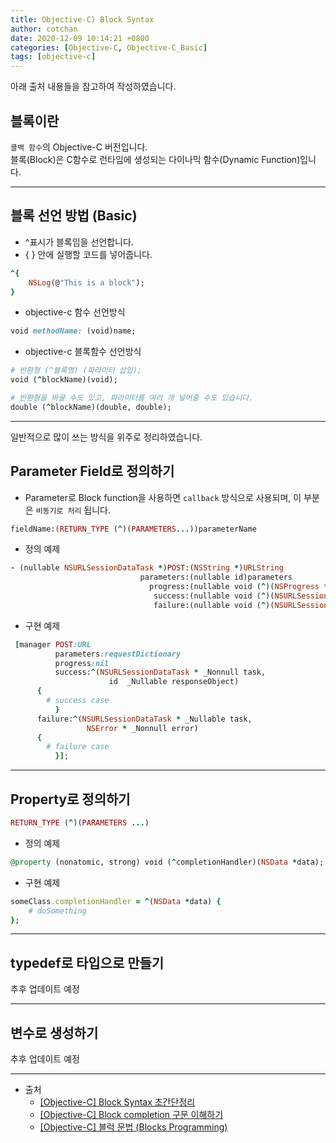 ```yaml
---
title: Objective-C) Block Syntax
author: cotchan 
date: 2020-12-09 10:14:21 +0800 
categories: [Objective-C, Objective-C_Basic]
tags: [objective-c]
---
```


아래 출처 내용들을 참고하여 작성하였습니다.    

## 블록이란

`콜백 함수`의 Objective-C 버전입니다.    
블록(Block)은 C함수로 런타임에 생성되는 다이나믹 함수(Dynamic Function)입니다.    



---


## 블록 선언 방법 (Basic)

+ ^표시가 블록임을 선언합니다.
+ { } 안에 실행할 코드를 넣어줍니다.

```ruby
^{
	NSLog(@"This is a block");
}
```

+ objective-c 함수 선언방식

```ruby
void methodName: (void)name;
```

+ objective-c 블록함수 선언방식

```ruby
# 반환형 (^블록명) (파라미터 삽입);
void (^blockName)(void);

# 반환형을 바꿀 수도 있고, 파라미터를 여러 개 넣어줄 수도 있습니다.
double (^blockName)(double, double);
```


---


일반적으로 많이 쓰는 방식을 위주로 정리하였습니다.    


## Parameter Field로 정의하기

+ Parameter로 Block function을 사용하면 `callback` 방식으로 사용되며, 이 부분은 `비동기로 처리` 됩니다.

```ruby
fieldName:(RETURN_TYPE (^)(PARAMETERS...))parameterName
```

+ 정의 예제   

```ruby
- (nullable NSURLSessionDataTask *)POST:(NSString *)URLString
                             parameters:(nullable id)parameters
                               progress:(nullable void (^)(NSProgress *uploadProgress))uploadProgress
                                success:(nullable void (^)(NSURLSessionDataTask *task, id _Nullable responseObject))success
                                failure:(nullable void (^)(NSURLSessionDataTask * _Nullable task, NSError *error))failure;
```

+ 구현 예제

```ruby
 [manager POST:URL
          parameters:requestDictionary
          progress:nil
          success:^(NSURLSessionDataTask * _Nonnull task, 
				      id  _Nullable responseObject) 
	  {
		# success case
          }
	  failure:^(NSURLSessionDataTask * _Nullable task, 
				 NSError * _Nonnull error) 
	  {
		# failure case	
          }];
```

---


## Property로 정의하기

```ruby
RETURN_TYPE (^)(PARAMETERS ...)
```

+ 정의 예제

```ruby
@property (nonatomic, strong) void (^completionHandler)(NSData *data);
```


+ 구현 예제

```ruby
someClass.completionHandler = ^(NSData *data) {
	# doSomething
};

```


---


## typedef로 타입으로 만들기

추후 업데이트 예정

---


## 변수로 생성하기

추후 업데이트 예정


---

+ 출처
	+ [[Objective-C] Block Syntax 초간단정리](http://seorenn.blogspot.com/2016/07/objective-c-block-syntax.html)
	+ [[Objective-C] Block completion 구문 이해하기](https://medium.com/@twih1203/objective-c-block-completion-%EA%B5%AC%EB%AC%B8-%EC%9D%B4%ED%95%B4%ED%95%98%EA%B8%B0-17e08bbc9906)
	+ [[Objective-C] 블럭 문법 (Blocks Programming)](http://seorenn.blogspot.com/2014/04/objective-c-blocks-programming.html)


